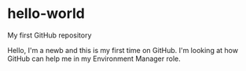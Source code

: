 # hello-world
My first GitHub repository

Hello, I'm a newb and this is my first time on GitHub.  I'm looking at how GitHub can help me in my Environment Manager role.
